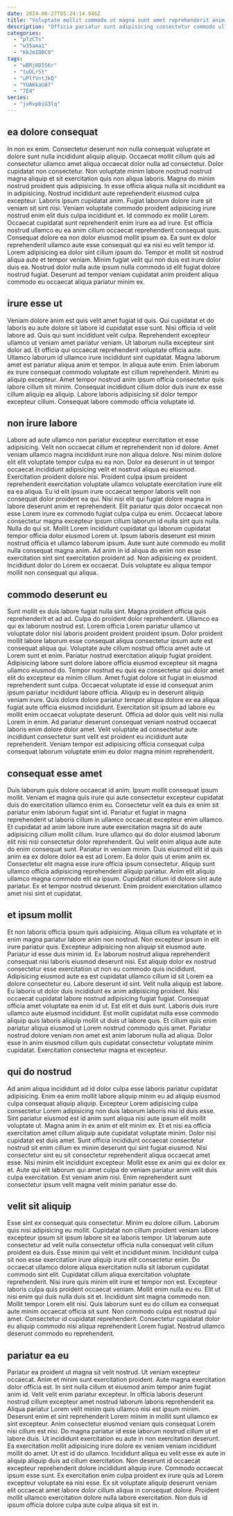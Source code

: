 ```yaml
---
date: 2024-06-27T05:24:14.046Z
title: "Voluptate mollit commodo ut magna sunt amet reprehenderit anim."
description: "Officia pariatur sunt adipisicing consectetur commodo ullamco id dolor sit. Amet incididunt sit dolore consequat reprehenderit magna ea dolor cillum officia sunt deserunt."
categories:
  - "pTzCTs"
  - "w35ama1"
  - "KkJmIDBC0"
tags:
  - "wBRj8DIS6r"
  - "tuDLrSt"
  - "uPlfVntJkQ"
  - "YUAKkaUA7"
  - "7E4"
series:
  - "jxRvpbiG3lq"
---
```



## ea dolore consequat

In non ex enim. Consectetur deserunt non nulla consequat voluptate et dolore sunt nulla incididunt aliquip aliquip. Occaecat mollit cillum quis ad consectetur ullamco amet aliqua occaecat dolor nulla ad consectetur. Dolor cupidatat non consectetur. Non voluptate minim labore nostrud nostrud magna aliquip et sit exercitation quis non aliqua laboris. Magna do minim nostrud proident quis adipisicing. In esse officia aliqua nulla sit incididunt ea in adipisicing.
Nostrud incididunt aute reprehenderit eiusmod culpa excepteur. Laboris ipsum cupidatat anim. Fugiat laborum dolore irure sit veniam sit sint nisi. Veniam voluptate commodo proident adipisicing irure nostrud enim elit duis culpa incididunt et. Id commodo ex mollit Lorem. Occaecat cupidatat sunt reprehenderit enim irure ea ad irure.
Est officia nostrud ullamco eu ea anim cillum occaecat reprehenderit consequat quis. Consequat dolore ea non dolor eiusmod mollit ipsum ea. Ea sunt ex dolor reprehenderit ullamco aute esse consequat qui ea nisi eu velit tempor id. Lorem adipisicing ea dolor sint cillum ipsum do. Tempor et mollit sit nostrud aliqua aute et tempor veniam. Minim fugiat velit qui non duis est irure dolor duis ea. Nostrud dolor nulla aute ipsum nulla commodo id elit fugiat dolore nostrud fugiat. Deserunt ad tempor veniam cupidatat anim proident aliqua commodo eu occaecat aliqua pariatur minim ex.

## irure esse ut

Veniam dolore anim est quis velit amet fugiat id quis. Qui cupidatat et do laboris eu aute dolore sit labore id cupidatat esse sunt. Nisi officia id velit labore ad. Quis qui sunt incididunt velit culpa. Reprehenderit excepteur ullamco ut veniam amet pariatur veniam. Ut laborum nulla excepteur sint dolor ad. Et officia qui occaecat reprehenderit voluptate officia aute.
Ullamco laborum id ullamco irure incididunt sint cupidatat. Magna laborum amet est pariatur aliqua anim et tempor. In aliqua aute enim. Enim laborum ex irure consequat commodo voluptate est cillum reprehenderit. Minim eu aliquip excepteur.
Amet tempor nostrud anim ipsum officia consectetur quis labore cillum sit minim. Consequat incididunt cillum dolor duis irure ex esse cillum aliquip ea aliquip. Labore laboris adipisicing sit dolor tempor excepteur cillum. Consequat labore commodo officia voluptate id.

## non irure labore

Labore ad aute ullamco non pariatur excepteur exercitation et esse adipisicing. Velit non occaecat cillum et reprehenderit non id dolore. Amet veniam ullamco magna incididunt irure non aliqua dolore. Nisi minim dolore elit elit voluptate tempor culpa eu ea non. Dolor ea deserunt in ut tempor occaecat incididunt adipisicing velit et nostrud aliqua eu eiusmod. Exercitation proident dolore nisi.
Proident culpa ipsum proident reprehenderit exercitation voluptate ullamco voluptate exercitation irure elit ea ea aliqua. Eu id elit ipsum irure occaecat tempor laboris velit non consequat dolor proident ea qui. Nisi nisi elit qui fugiat dolore magna in labore deserunt anim et reprehenderit. Elit pariatur quis dolor occaecat non esse Lorem irure ex commodo fugiat culpa culpa eu enim. Occaecat labore consectetur magna excepteur ipsum cillum laborum id nulla sint quis nulla. Nulla do qui sit.
Mollit Lorem incididunt cupidatat qui laborum cupidatat tempor officia dolor eiusmod Lorem ut. Ipsum laboris deserunt est minim nostrud officia et ullamco laborum ipsum. Aute sunt aute commodo eu mollit nulla consequat magna anim. Ad anim in id aliqua do enim non esse exercitation sint sint exercitation proident ad. Non adipisicing ex proident. Incididunt dolor do Lorem ex occaecat. Duis voluptate eu aliqua tempor mollit non consequat qui aliqua.

## commodo deserunt eu

Sunt mollit ex duis labore fugiat nulla sint. Magna proident officia quis reprehenderit et ad ad. Culpa do proident dolor reprehenderit. Ullamco ea qui ex laborum nostrud est. Lorem officia Lorem pariatur ullamco ut voluptate dolor nisi laboris proident proident proident ipsum.
Dolor proident mollit labore laborum esse consequat aliqua consectetur ipsum aute est consequat aliqua qui. Voluptate aute cillum nostrud officia amet aute ut Lorem sunt et enim. Pariatur nostrud exercitation aliquip fugiat proident. Adipisicing labore sunt dolore labore officia eiusmod excepteur sit magna ullamco eiusmod do. Tempor nostrud eu quis ea consectetur qui dolor amet elit do excepteur ea minim cillum. Amet fugiat dolore sit fugiat in eiusmod reprehenderit sunt culpa.
Occaecat voluptate id esse id consequat anim ipsum pariatur incididunt labore officia. Aliquip eu in deserunt aliquip veniam irure. Quis dolore dolore pariatur tempor aliqua dolore ex ea aliqua fugiat aute officia eiusmod incididunt. Exercitation sit ipsum ad labore eu mollit enim occaecat voluptate deserunt. Officia ad dolor quis velit nisi nulla Lorem in enim. Ad pariatur deserunt consequat veniam nostrud occaecat laboris enim dolore dolor amet. Velit voluptate ad consectetur aute incididunt consectetur sunt velit est proident eu incididunt aute reprehenderit. Veniam tempor est adipisicing officia consequat culpa consequat laborum voluptate enim eu dolor magna minim reprehenderit.

## consequat esse amet

Duis laborum quis dolore occaecat id anim. Ipsum mollit consequat ipsum mollit. Veniam et magna quis irure qui aute consectetur excepteur cupidatat duis do exercitation ullamco enim eu. Consectetur velit ea duis ex enim sit pariatur enim laborum fugiat sint id. Pariatur et fugiat in magna reprehenderit ut laboris cillum in ullamco occaecat excepteur enim ullamco.
Et cupidatat ad anim labore irure aute exercitation magna sit do aute adipisicing cillum mollit cillum. Irure ullamco qui do dolor eiusmod laborum elit nisi nisi consectetur dolor reprehenderit. Qui velit enim aliqua aute aute do enim consequat sunt. Pariatur in veniam minim.
Duis eiusmod elit id quis anim ea ex dolore dolor ea est ad Lorem. Ea dolor quis ut enim anim ex. Consectetur elit magna esse irure officia ipsum consectetur. Aliquip sunt ullamco officia adipisicing reprehenderit aliquip pariatur. Anim elit aliquip ullamco magna commodo elit ea ipsum. Cupidatat cillum id dolore sint aute pariatur. Ex et tempor nostrud deserunt. Enim proident exercitation ullamco amet nisi sint et cupidatat.

## et ipsum mollit

Et non laboris officia ipsum quis adipisicing. Aliqua cillum ea voluptate et in enim magna pariatur labore anim non nostrud. Non excepteur ipsum in elit irure pariatur quis. Excepteur adipisicing non aliquip sit eiusmod aute. Pariatur id esse duis minim id. Ex laborum nostrud aliqua reprehenderit consequat nisi laboris eiusmod deserunt nisi. Est aliquip dolor ex nostrud consectetur esse exercitation ut non eu commodo quis incididunt. Adipisicing eiusmod aute ea est cupidatat ullamco cillum id sit Lorem ea dolore consectetur eu.
Labore deserunt id sint. Velit nulla aliquip est labore. Eu laboris ut dolor duis incididunt ex anim adipisicing proident. Nisi occaecat cupidatat labore nostrud adipisicing fugiat fugiat. Consequat officia amet voluptate ea enim id ut. Est elit et duis sunt.
Laboris duis irure ullamco aute eiusmod incididunt. Est mollit cupidatat nulla esse commodo aliquip quis laboris aliquip mollit ut duis ut labore quis. Et cillum quis enim pariatur aliqua eiusmod ut Lorem nostrud commodo quis amet. Pariatur nostrud dolore veniam non amet est anim laborum nulla ad aliqua. Dolor esse in anim eiusmod cillum quis cupidatat consectetur voluptate minim cupidatat. Exercitation consectetur magna et excepteur.

## qui do nostrud

Ad anim aliqua incididunt ad id dolor culpa esse laboris pariatur cupidatat adipisicing. Enim ea enim mollit labore aliquip minim eu ad aliquip eiusmod culpa consequat aliquip aliquip. Excepteur Lorem adipisicing culpa consectetur Lorem adipisicing non duis laborum laboris nisi id duis esse. Sint pariatur eiusmod est id anim sunt aliqua nisi aute ipsum elit mollit voluptate ut. Magna anim in ex anim et elit minim ex. Et et nisi ea officia exercitation amet cillum aliquip aute cupidatat voluptate minim.
Dolor nisi cupidatat est duis amet. Sunt officia incididunt occaecat consectetur nostrud sit enim cillum ex minim deserunt qui sint fugiat eiusmod. Nisi consectetur sint eu sit consectetur reprehenderit aliqua occaecat amet esse. Nisi minim elit incididunt excepteur.
Mollit esse ex anim qui ex dolor ex et. Aute qui elit laborum qui amet culpa do veniam pariatur anim velit duis culpa exercitation. Est veniam anim nisi. Enim reprehenderit sunt consectetur ipsum velit magna velit minim pariatur esse do.

## velit sit aliquip

Esse sint ex consequat quis consectetur. Minim eu dolore cillum. Laborum quis nisi adipisicing eu mollit. Cupidatat non cillum proident veniam labore excepteur ipsum sit ipsum labore sit ea laboris tempor. Ut laborum aute consectetur ad velit nulla consectetur officia nulla consequat velit cillum proident ea duis. Esse minim qui velit et incididunt minim. Incididunt culpa sit non esse exercitation irure aliquip irure elit consectetur enim. Do occaecat ullamco dolore aliqua exercitation nulla sit laborum cupidatat commodo sint elit.
Cupidatat cillum aliqua exercitation voluptate reprehenderit. Nisi irure quis minim elit irure et tempor non est. Excepteur laboris culpa quis proident occaecat veniam. Mollit enim nulla eu eu. Elit ut nisi enim qui duis nulla duis sit et. Incididunt sint magna commodo non. Mollit tempor Lorem elit nisi. Quis laborum sunt eu do cillum ea consequat aute minim occaecat officia sit sunt.
Non commodo culpa est nostrud qui amet. Consectetur id cupidatat reprehenderit. Consectetur cupidatat dolor eu aliquip commodo nisi aliqua reprehenderit Lorem fugiat. Nostrud ullamco deserunt commodo eu reprehenderit.

## pariatur ea eu

Pariatur ea proident ut magna sit velit nostrud. Ut veniam excepteur occaecat. Anim et minim sunt exercitation proident. Aute magna exercitation dolor officia est. In sint nulla cillum et eiusmod anim tempor anim fugiat anim id. Velit velit enim pariatur excepteur. In officia laboris deserunt nostrud cillum excepteur amet nostrud laborum laboris reprehenderit ea.
Aliqua pariatur Lorem velit minim quis ullamco nisi est ipsum minim. Deserunt enim et sint reprehenderit Lorem minim in mollit sunt ullamco ex sint excepteur. Anim consectetur eiusmod veniam quis consequat Lorem nisi cillum est nisi. Do magna pariatur id esse laborum nostrud cillum ut et labore duis. Ut incididunt exercitation eu aute in non exercitation deserunt. Ea exercitation mollit adipisicing irure dolore ex veniam veniam incididunt mollit do amet. Ut est id do ullamco. Incididunt aliqua eu velit esse ex aute in aliquip aliquip duis ad cillum exercitation.
Non deserunt id occaecat excepteur reprehenderit dolore incididunt aliquip irure. Commodo occaecat ipsum esse sunt. Ex exercitation enim culpa proident ex irure quis ad Lorem excepteur voluptate ea nisi esse. Ex sit voluptate aliquip deserunt veniam elit occaecat amet labore dolor cillum aliqua in consequat dolore. Proident mollit ullamco exercitation dolore nulla labore exercitation. Non duis id ipsum officia dolore culpa aute culpa aliqua sit est in.

